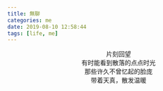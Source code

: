 ```yaml
---
title: 無聊
categories: me
date: 2019-08-10 12:58:44
tags: [life, me]
---
```


<center>片刻回望</center>
<center>有时能看到散落的点点时光</center>
<center>那些许久不曾忆起的脸庞</center>
<center>带着天真，散发温暖</center>
